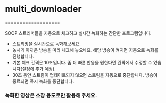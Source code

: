 # multi_downloader
===================
   
SOOP 스트리머들을 자동으로 체크하고 실시간 녹화하는 간단한 프로그램입니다.
- 스트리밍을 실시간으로 녹화해보세요.
- 놓치기 아까운 방송을 미리 체크해 놓으세요. 해당 방송이 켜지면 자동으로 녹화를 진행합니다.
- 기본 체크 간격은 10초입니다. 좀 더 빠른 반응을 원한다면 컨픽에서 수정할 수 있습니다(설정에 추가 예정).
- 30초 동안 스트림이 업데이트되지 않으면 스트림을 자동으로 중단합니다. 방송이 종료되면 즉시 녹화를 중단합니다.
### **녹화한 영상은 소장 용도로만 활용해 주세요.**
